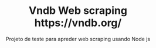 <h1 align="center">Vndb Web scraping https://vndb.org/ </h1>

<p align="center">Projeto de teste para apreder web scraping usando Node js</p>
